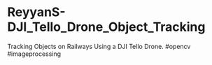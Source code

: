 # ReyyanS-DJI_Tello_Drone_Object_Tracking
Tracking Objects on Railways Using a DJI Tello Drone. #opencv #imageprocessing
